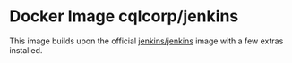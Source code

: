 # Docker Image cqlcorp/jenkins

This image builds upon the official [jenkins/jenkins](https://hub.docker.com/r/jenkins/jenkins/) image with a few extras
installed.

